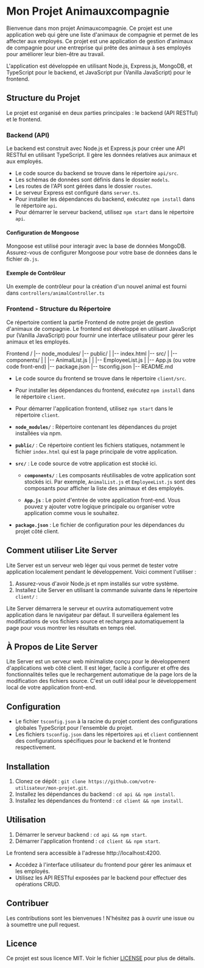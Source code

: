 ﻿# Mon Projet Animauxcompagnie


Bienvenue dans mon projet Animauxcompagnie. Ce projet est une application web qui gère une liste d'animaux de compagnie et permet de les affecter aux employés.
Ce projet est une application de gestion d'animaux de compagnie pour une entreprise qui prête des animaux à ses employés pour améliorer leur bien-être au travail. 


L'application est développée en utilisant Node.js, Express.js, MongoDB, et TypeScript pour le backend, et JavaScript pur (Vanilla JavaScript) pour le frontend.


## Structure du Projet


Le projet est organisé en deux parties principales : le backend (API RESTful) et le frontend.


### Backend (API)


Le backend est construit avec Node.js et Express.js pour créer une API RESTful en utilisant TypeScript. Il gère les données relatives aux animaux et aux employés.


- Le code source du backend se trouve dans le répertoire `api/src`.
- Les schémas de données sont définis dans le dossier `models`.
- Les routes de l'API sont gérées dans le dossier `routes`.
- Le serveur Express est configuré dans `server.ts`.
- Pour installer les dépendances du backend, exécutez `npm install` dans le répertoire `api`.
- Pour démarrer le serveur backend, utilisez `npm start` dans le répertoire `api`.


#### Configuration de Mongoose


Mongoose est utilisé pour interagir avec la base de données MongoDB. Assurez-vous de configurer Mongoose pour votre base de données dans le fichier `db.js`.


#### Exemple de Contrôleur


Un exemple de contrôleur pour la création d'un nouvel animal est fourni dans `controllers/animalController.ts`






### Frontend - Structure du Répertoire


Ce répertoire contient la partie Frontend de notre projet de gestion d'animaux de compagnie. Le frontend est développé en utilisant JavaScript pur (Vanilla JavaScript) pour fournir une interface utilisateur pour gérer les animaux et les employés.


 Frontend /
|-- node_modules/
|-- public/
| |-- index.html
|-- src/
| |-- components/
| | |-- AnimalList.js
| | |-- EmployeeList.js
| |-- App.js (ou votre code front-end)
|-- package.json
|-- tsconfig.json
|-- README.md


- Le code source du frontend se trouve dans le répertoire `client/src`.
- Pour installer les dépendances du frontend, exécutez `npm install` dans le répertoire `client`.
- Pour démarrer l'application frontend, utilisez `npm start` dans le répertoire `client`.




- **`node_modules/`** : Répertoire contenant les dépendances du projet installées via npm.


- **`public/`** : Ce répertoire contient les fichiers statiques, notamment le fichier `index.html` qui est la page principale de votre application.


- **`src/`** : Le code source de votre application est stocké ici.


  - **`components/`** : Les composants réutilisables de votre application sont stockés ici. Par exemple, `AnimalList.js` et `EmployeeList.js` sont des composants pour afficher la liste des animaux et des employés.


  - **`App.js`** : Le point d'entrée de votre application front-end. Vous pouvez y ajouter votre logique principale ou organiser votre application comme vous le souhaitez.


- **`package.json`** : Le fichier de configuration pour les dépendances du projet côté client.




## Comment utiliser Lite Server


Lite Server est un serveur web léger qui vous permet de tester votre application localement pendant le développement. Voici comment l'utiliser :


1. Assurez-vous d'avoir Node.js et npm installés sur votre système.
2. Installez Lite Server en utilisant la commande suivante dans le répertoire `client/` :


Lite Server démarrera le serveur et ouvrira automatiquement votre application dans le navigateur par défaut. Il surveillera également les modifications de vos fichiers source et rechargera automatiquement la page pour vous montrer les résultats en temps réel.


## À Propos de Lite Server


Lite Server est un serveur web minimaliste conçu pour le développement d'applications web côté client. Il est léger, facile à configurer et offre des fonctionnalités telles que le rechargement automatique de la page lors de la modification des fichiers source. C'est un outil idéal pour le développement local de votre application front-end.




## Configuration


- Le fichier `tsconfig.json` à la racine du projet contient des configurations globales TypeScript pour l'ensemble du projet.
- Les fichiers `tsconfig.json` dans les répertoires `api` et `client` contiennent des configurations spécifiques pour le backend et le frontend respectivement.


## Installation


1. Clonez ce dépôt : `git clone https://github.com/votre-utilisateur/mon-projet.git`.
2. Installez les dépendances du backend : `cd api && npm install`.
3. Installez les dépendances du frontend : `cd client && npm install`.


## Utilisation


1. Démarrer le serveur backend : `cd api && npm start`.
2. Démarrer l'application frontend : `cd client && npm start`.


Le frontend sera accessible à l'adresse http://localhost:4200.
- Accédez à l'interface utilisateur du frontend pour gérer les animaux et les employés.
- Utilisez les API RESTful exposées par le backend pour effectuer des opérations CRUD.


## Contribuer


Les contributions sont les bienvenues ! N'hésitez pas à ouvrir une issue ou à soumettre une pull request.


## Licence


Ce projet est sous licence MIT. Voir le fichier [LICENSE](LICENSE) pour plus de détails.
